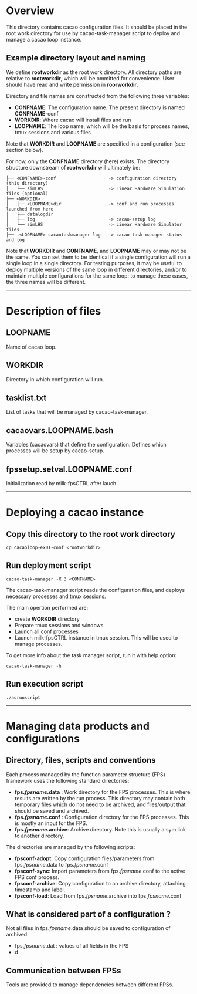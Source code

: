 # Overview

This directory contains cacao configuration files. It should be placed in the root work directory for use by cacao-task-manager script to deploy and manage a cacao loop instance.

## Example directory layout and naming

We define **rootworkdir** as the root work directory. All directory paths are relative to **rootworkdir**, which will be ommitted for convenience. User should have read and write permission in **roorworkdir**.

Directory and file names are constructed from the following three variables:

- **CONFNAME**: The configuration name. The present directory is named **CONFNAME**-conf
- **WORKDIR**: Where cacao will install files and run
- **LOOPNAME**: The loop name, which will be the basis for process names, tmux sessions and various files

Note that **WORKDIR** and **LOOPNAME** are specified in a configuration (see section below).

For now, only the **CONFNAME** directory (here) exists. The directory structure downstream of **rootworkdir** will ultimately be:

~~~
├── <CONFNAME>-conf                    -> configuration directory (this directory)
│   └── simLHS                         -> Linear Hardware Simulation files (optional)
├── <WORKDIR>
│   ├── <LOOPNAME>dir                  -> conf and run processes launched from here
│   ├── datalogdir
│   ├── log                            -> cacao-setup log
│   └── simLHS                         -> Linear Hardware Simulator files
├── .<LOOPNAME>-cacaotaskmanager-log   -> cacao-task-manager status and log

~~~

Note that **WORKDIR** and **CONFNAME**, and **LOOPNAME** may or may not be the same. You can set them to be identical if a single configuration will run a single loop in a single directory. For testing purposes, it may be useful to deploy multiple versions of the same loop in different directories, and/or to maintain multiple configurations for the same loop: to manage these cases, the three names will be different.


---

# Description of files

## LOOPNAME

Name of cacao loop.

## WORKDIR

Directory in which configuration will run.

## tasklist.txt

List of tasks that will be managed by cacao-task-manager.

## cacaovars.LOOPNAME.bash

Variables (cacaovars) that define the configuration.
Defines which processes will be setup by cacao-setup.

## fpssetup.setval.LOOPNAME.conf

Initialization read by milk-fpsCTRL after lauch.

---

# Deploying a cacao instance


## Copy this directory to the root work directory

    cp cacaoloop-ex01-conf <rootworkdir>

## Run deployment script

    cacao-task-manager -X 3 <CONFNAME>

The cacao-task-manager script reads the configuration files, and deploys necessary processes and tmux sessions.

The main opertion performed are:

- create **WORKDIR** directory
- Prepare tmux sessions and windows
- Launch all conf processes
- Launch milk-fpsCTRL instance in tmux session. This will be used to manage processes.

To get more info about the task manager script, run it with help option:

    cacao-task-manager -h

## Run execution script

    ./aorunscript


---

# Managing data products and configurations


## Directory, files, scripts and conventions

Each process managed by the function parameter structure (FPS) framework uses the following standard directories:

- **fps._fpsname_.data** : Work directory for the FPS processes. This is where results are written by the run process. This directory may contain both temporary files which do not need to be archived, and files/output that should be saved and archived.
- **fps._fpsname_.conf** : Configuration directory for the FPS processes. This is mostly an input for the FPS.
- **fps._fpsname_.archive**: Archive directory. Note this is usually a sym link to another directory.

The directories are managed by the following scripts:

- **fpsconf-adopt**: Copy configuration files/parameters from fps._fpsname_.data to fps._fpsname_.conf
- **fpsconf-sync**: Import parameters from fps._fpsname_.conf to the active FPS conf process.
- **fpsconf-archive**: Copy configuration to an archive directory, attaching timestamp and label.
- **fpsconf-load**: Load from fps._fpsname_.archive into fps._fpsname_.conf


## What is considered part of a configuration ?

Not all files in fps._fpsname_.data should be saved to configuration of archived.

- fps._fpsname_.dat : values of all fields in the FPS
- d


## Communication between FPSs

Tools are provided to manage dependencies between different FPSs.

